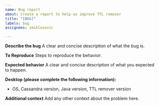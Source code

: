 ```yaml
---
name: Bug report
about: Create a report to help us improve TTL remover
title: "[BUG]"
labels: bug
assignees: smiklosovic

---
```


**Describe the bug**
A clear and concise description of what the bug is.

**To Reproduce**
Steps to reproduce the behavior:

**Expected behavior**
A clear and concise description of what you expected to happen.

**Desktop (please complete the following information):**
 - OS, Cassandra version, Java version, TTL remover version

**Additional context**
Add any other context about the problem here.
